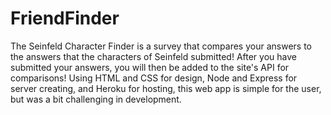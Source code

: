 # FriendFinder

The Seinfeld Character Finder is a survey that compares your answers to the answers that the characters of Seinfeld submitted! After you have submitted your answers, you will then be added to the site's API for comparisons! Using HTML and CSS for design, Node and Express for server creating, and Heroku for hosting, this web app is simple for the user, but was a bit challenging in development.

